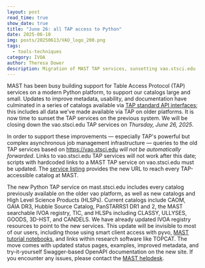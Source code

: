 ```yaml
---
layout: post
read_time: true
show_date: true
title: "June 26: all TAP access to Python"
date: 2025-06-10
img: posts/20250613/VAO_logo_200.png
tags:
  - tools-techniques
category: IVOA
author: Theresa Dower
description: Migration of MAST TAP services, sunsetting vao.stsci.edu
---
```


MAST has been busy building support for Table Access Protocol (TAP) services on a modern Python platform, to support our catalogs large and small. Updates to improve metadata, usability, and documentation have culminated in a series of catalogs available via [TAP standard API interfaces](https://mast.stsci.edu/vo-tap); this includes all data we've made available via TAP on older platforms. It is now time to sunset the TAP services on the previous system. We will be closing down the vao.stsci.edu TAP services on _Thursday, June 26, 2025_.

In order to support these improvements — especially TAP's powerful but complex asynchronous job management infrastructure — queries to the old TAP services based on https://vao.stsci.edu _will not be automatically forwarded_. Links to vao.stsci.edu TAP services will not work after this date; scripts with hardcoded links to a MAST TAP service on vao.stsci.edu must be updated. The [service listing](https://mast.stsci.edu/vo-tap) provides the new URL to reach every TAP-accessible catalog at MAST.

 The new Python TAP service on mast.stsci.edu includes every catalog previously available on the older vao platform, as well as new catalogs and High Level Science Products (HLSPs). Current catalogs include CAOM, GAIA DR3, Hubble Source Catalog, PanSTARRS1 DR1 and 2, the MAST searchable IVOA registry, TIC, and HLSPs including CLASSY, ULLYSES, GOODS, 3D-HST, and CANDELS. We have already updated IVOA registry resources to point to the new services. This update will be invisible to most of our users, including those using smart client access with pyvo, [MAST tutorial notebooks](https://spacetelescope.github.io/mast_notebooks/intro.html), and links within research software like TOPCAT. The move comes with updated status pages, examples, improved metadata, and try-it-yourself Swagger-based OpenAPI documentation on the new site. If you encounter any issues, please contact the [MAST helpdesk](https://stsci.service-now.com/mast).
